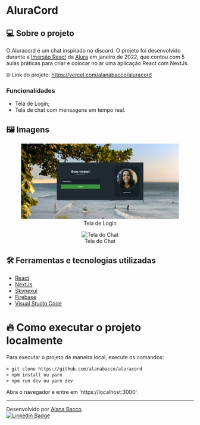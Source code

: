 # AluraCord

## 💻 Sobre o projeto

O Aluracord é um chat inspirado no discord. O projeto foi desenvolvido durante a [Imersão React](https://www.alura.com.br/imersao-react) da [Alura](https://www.alura.com.br/) em janeiro de 2022, que contou com 5 aulas práticas para criar e colocar no ar uma aplicação React com NextJs.

🌐 Link do projeto: https://vercel.com/alanabacco/aluracord

### Funcionalidades

- Tela de Login;
- Tela de chat com mensagens em tempo real.

## 🖼️ Imagens

<figure align="center">
  <img alt="Tela de Login" src="./src/imgs/tela-login.png">
  <figcaption>Tela de Login</figcaption>
</figure>
<figure align="center">
  <img alt="Tela do Chat" src="pasta/arquivo.jpg">
  <figcaption>Tela do Chat</figcaption>
</figure>

## 🛠 Ferramentas e tecnologias utilizadas

- [React](https://pt-br.reactjs.org/)
- [NextJs](https://nextjs.org/)
- [Skynexui](https://github.com/skynexui/components)
- [Firebase](https://firebase.google.com/?hl=pt-br)
- [Visual Studio Code](https://code.visualstudio.com/)

# 🔥 Como executar o projeto localmente

Para executar o projeto de maneira local, execute os comandos:

```
> git clone https://github.com/alanabacco/aluracord
> npm install ou yarn
> npm run dev ou yarn dev
```

Abra o navegador e entre em 'https://localhost:3000'.

---

Desenvolvido por [Alana Bacco](https://github.com/alanabacco). <br />
[![Linkedin Badge](https://img.shields.io/badge/-Linkedin-blue?style=flat-square&logo=Linkedin&logoColor=white&link=https://www.linkedin.com/in/alana-bacco/)](https://www.linkedin.com/in/alana-bacco/)